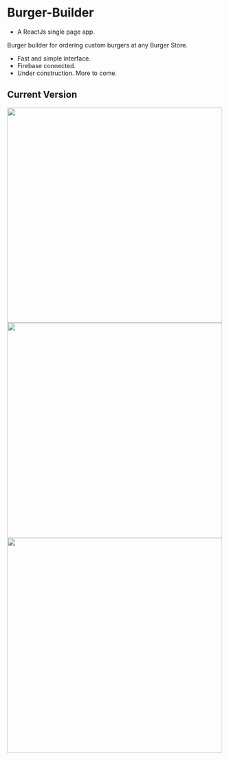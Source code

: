 # Burger-Builder
- A ReactJs single page app.

Burger builder for ordering custom burgers at any Burger Store. <br/>
<ul>
  <li> Fast and simple interface. </li>
  <li> Firebase connected. </li>
   <li> Under construction. More to come.</li>
</ul>

<h2> Current Version </h2>
<div align="center" style="display: inline">
  <img height="500px" src="https://github.com/Veloxigami/BurgerBuilder/blob/master/app/src/ss1.png"/>
  <img height="500px" src="https://github.com/Veloxigami/BurgerBuilder/blob/master/app/src/ss2.png"/>
  <img height="500px" src="https://github.com/Veloxigami/BurgerBuilder/blob/master/app/src/ss3.png"/>
</div>



